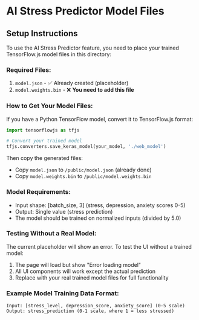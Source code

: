 # AI Stress Predictor Model Files

## Setup Instructions

To use the AI Stress Predictor feature, you need to place your trained TensorFlow.js model files in this directory:

### Required Files:
1. `model.json` - ✅ Already created (placeholder)
2. `model.weights.bin` - ❌ **You need to add this file**

### How to Get Your Model Files:

If you have a Python TensorFlow model, convert it to TensorFlow.js format:

```python
import tensorflowjs as tfjs

# Convert your trained model
tfjs.converters.save_keras_model(your_model, './web_model')
```

Then copy the generated files:
- Copy `model.json` to `/public/model.json` (already done)
- Copy `model.weights.bin` to `/public/model.weights.bin`

### Model Requirements:
- Input shape: [batch_size, 3] (stress, depression, anxiety scores 0-5)
- Output: Single value (stress prediction)
- The model should be trained on normalized inputs (divided by 5.0)

### Testing Without a Real Model:
The current placeholder will show an error. To test the UI without a trained model:
1. The page will load but show "Error loading model"
2. All UI components will work except the actual prediction
3. Replace with your real trained model files for full functionality

### Example Model Training Data Format:
```
Input: [stress_level, depression_score, anxiety_score] (0-5 scale)
Output: stress_prediction (0-1 scale, where 1 = less stressed)
```